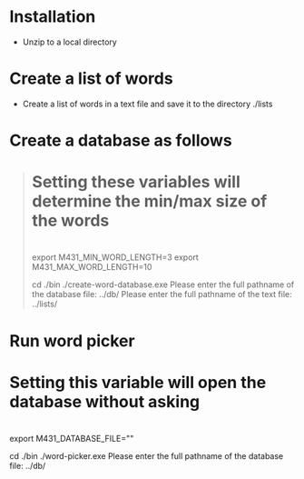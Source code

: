 # Installation
* Unzip to a local directory

# Create a list of words
* Create a list of words in a text file and save it to the directory ./lists


# Create a database as follows

> #
> # Setting these variables will determine the min/max size of the words
> #
> export M431_MIN_WORD_LENGTH=3
> export M431_MAX_WORD_LENGTH=10
> 
> cd ./bin
> ./create-word-database.exe
> Please enter the full pathname of the database file: ../db/<mydatabase>
> Please enter the full pathname of the text file: ../lists/<myfile>

# Run word picker

#
# Setting this variable will open the database without asking
#
export M431_DATABASE_FILE="<mydatabase>"

cd ./bin
./word-picker.exe
Please enter the full pathname of the database file: ../db/<mydatabase>

